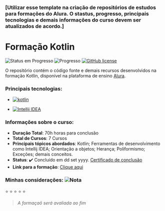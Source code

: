 ### [Utilizar esse template na criação de repositórios de estudos para formações do Alura. O stastus, progresso, principais tecnologias e demais informações do curso devem ser atualizados de acordo.]  

# Formação Kotlin
![Status em Progresso](https://img.shields.io/badge/STATUS-EM%20PROGRESSO-009178?style=flat-square) 
![Progresso](https://img.shields.io/badge/PROGRESSO-1%25-brightgreen) 
<a href="https://unlicense.org/" target="_blank"><img alt="GitHub license" src="https://img.shields.io/github/license/CastroFilipe/web-design-completo-origamid"></a>  

O repositório contém o código fonte e demais recursos desenvolvidos na formação Kotlin, disponível na plataforma de ensino [Alura](https://www.alura.com.br/formacao-kotlin).   

### Principais tecnologias: 

- <a href="https://kotlinlang.org/" target="_blank"><img src="https://img.shields.io/badge/KOTLIN-PROGRAMMING-0096d9?style=flat-square&logo=kotlin" alt="kotlin"></a>  

- <a href="https://www.jetbrains.com/" target="_blank"><img src="https://img.shields.io/badge/INTELLIJ%20IDEA-TOOLS-000000?style=flat-square&logo=intellij%20idea" alt="Intellij IDEA"></a>  



### Informações sobre o curso:
- **Duração Total**: 70h horas para conclusão 
- **Total de Cursos**: 7 Cursos 
- **Principais tópicos abordados**: Kotlin; Ferramentas de desenvolvimento como Intellij IDEA; Orientação a  objetos; Herança; Poliformismo; Exceções; demais conceitos.
- **Status**: :heavy_check_mark: Concluído em dd set yyyy. [Certificado de conclusão](https://github.com/CastroFilipe/formacao-kotlin-alura)  
- **Link para a formação**: [Clique aqui](https://www.alura.com.br/formacao-kotlin)

### Minhas considerações: ![Nota](https://img.shields.io/badge/NOTA-5%2F5-brightgreen)  
:star: :star: :star: :star: :star:
>  *A formaçaõ será avaliada ao fim*  
